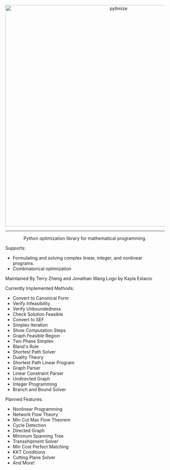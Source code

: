 <p align="center">
  <a href="https://pytimize.terrytm.com">
    <img alt="pytimize" src="https://terrytm.com/files/pytimize.png" width="700">
  </a>
</p>
<hr>
<p align="center">
  Python optimization library for mathematical programming.
</p>

Supports:
- Formulating and solving complex linear, integer, and nonlinear programs. 
- Combinatorical optimization

Maintained By Terry Zheng and Jonathan Wang
Logo by Kayla Estacio

Currently Implemented Methods:
* Convert to Canonical Form
* Verify Infeasibility
* Verify Unboundedness
* Check Solution Feasible
* Convert to SEF
* Simplex Iteration
* Show Computation Steps
* Graph Feasible Region
* Two Phase Simplex
* Bland's Rule
* Shortest Path Solver
* Duality Theory
* Shortest Path Linear Program
* Graph Parser
* Linear Constraint Parser
* Undirected Graph
* Integer Programming
* Branch and Bound Solver

Planned Features:
* Nonlinear Programming
* Network Flow Theory
* Min Cut Max Flow Theorem
* Cycle Detection
* Directed Graph
* Minimum Spanning Tree
* Transshipment Solver
* Min Cost Perfect Matching
* KKT Conditions
* Cutting Plane Solver
* And More!

